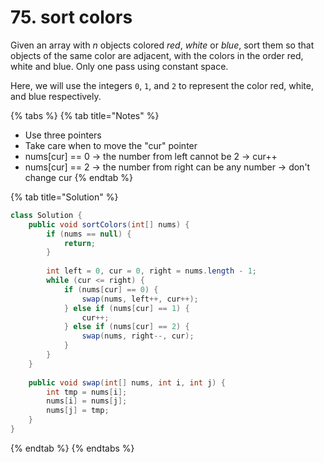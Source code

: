 # 75. sort colors

Given an array with _n_ objects colored _red_, _white_ or _blue_, sort them so that objects of the same color are adjacent, with the colors in the order red, white and blue. Only one pass using constant space.

Here, we will use the integers `0`, `1`, and `2` to represent the color red, white, and blue respectively.

{% tabs %}
{% tab title="Notes" %}
* Use three pointers
* Take care when to move the "cur" pointer
* nums\[cur] == 0 -> the number from left cannot be 2 -> cur++
* nums\[cur] == 2 -> the number from right can be any number -> don't change cur
{% endtab %}

{% tab title="Solution" %}
```java
class Solution {
    public void sortColors(int[] nums) {
        if (nums == null) {
            return;
        }
        
        int left = 0, cur = 0, right = nums.length - 1;
        while (cur <= right) {
            if (nums[cur] == 0) {
                swap(nums, left++, cur++);
            } else if (nums[cur] == 1) {
                cur++;
            } else if (nums[cur] == 2) {
                swap(nums, right--, cur);
            }
        }
    }
    
    public void swap(int[] nums, int i, int j) {
        int tmp = nums[i];
        nums[i] = nums[j];
        nums[j] = tmp;
    }
}
```
{% endtab %}
{% endtabs %}
